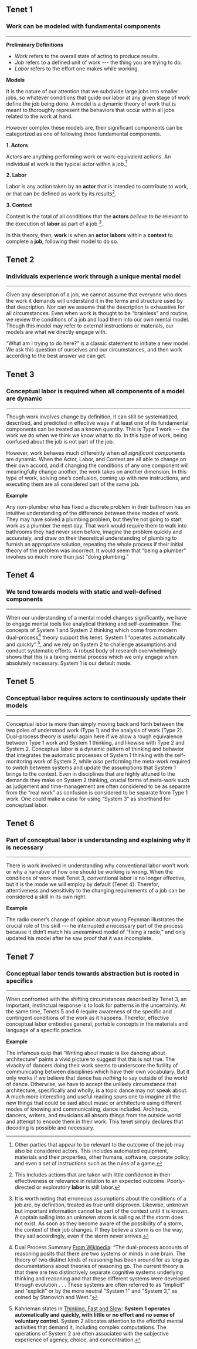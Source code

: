 ## Tenet 1

### Work can be modeled with fundamental components

---

**Preliminary Definitions**

* *Work* refers to the overall state of acting to produce results. 
* *Job* refers to a defined unit of work --- the thing you are trying to do. 
* *Labor* refers to the effort one makes while working.

**Models**

It is the nature of our attention that we subdivide large jobs into smaller jobs, so whatever conditions that guide our labor at any given stage of work define the job being done. A model is a dynamic theory of work that is meant to thoroughly represent the behaviors that occur within all jobs related to the work at hand. 

However complex these models are, their significant components can be categorized as one of following three fundamental components.

**1. Actors**

Actors are anything performing work or work-equivalent actions. An individual at work is the typical actor within a job.[^fn1]

[^fn1]: Other parties that appear to be relevant to the outcome of the job may also be considered actors. This includes automated equipment, materials and their properties, other humans, software, corporate policy, and even a set of instructions such as the rules of a game.


**2. Labor**

Labor is any action taken by an **actor** that is intended to contribute to work, or that can be defined as work by its results[^fn2]. 

[^fn2]: This includes actions that are taken with little confidence in their effectiveness or relevance in relation to an expected outcome. Poorly-directed or exploratory **labor** is still labor. 


**3. Context**

Context is the total of all conditions that the **actors** *believe to be* relevant to the execution of **labor** as part of a job [^fn3]. 

[^fn3]: It is worth noting that erroneous assumptions about the conditions of a job are, by definition, treated as true until disproven. Likewise, unknown but important information cannot be part of the context until it is known. A captain sailing into an unknown storm is sailing as if the storm does not exist. As soon as they become aware of the possibility of a storm, the context of their job changes. If they believe a storm is on the way, they sail accordingly, even if the storm never arrives.

In this theory, then, **work** is when an **actor** **labors** within a **context** to complete a **job**, following their model to do so.


## Tenet 2

### Individuals experience work through a unique mental model

---

Given any description of a job, we cannot assume that everyone who does the work it demands will understand it in the terms and structure used by that description. Nor can we assume that the description is exhaustive for all circumstances. Even when work is thought to be “brainless” and routine, we review the conditions of a job and load them into our own mental model. Though this model may refer to external instructions or materials, our models are what we directly engage with.

“What am I trying to do here?” is a classic statement to initiate a new model. We ask this question of ourselves and our circumstances, and then work according to the best answer we can get.

## Tenet 3

### Conceptual labor is required when all components of a model are dynamic

---

Though work involves change by definition, it can still be systematized, described, and predicted in effective ways if at least one of its fundamental components can be treated as a known quantity. This is Type 1 work --- the work we do when we think we know what to do. In this type of work, being confused about the job is not part of the job.

However, work behaves much differently when *all significant components* are dynamic. When the Actor, Labor, and Context are all able to change on their own accord, and if changing the conditions of any one component will meaningfully change another, the work takes on another dimension. In this type of work, solving one’s confusion, coming up with new instructions, and executing them are all considered part of the same job.

**Example**

Any non-plumber who has fixed a discrete problem in their bathroom has an intuitive understanding of the difference between these modes of work. They may have solved a plumbing problem, but they’re not going to start work as a plumber the next day. That work would require them to walk into bathrooms they had never seen before, imagine the problem quickly and accurately, and draw on their theoretical understanding of plumbing to furnish an appropriate solution, repeating the whole process if their initial theory of the problem was incorrect. It would seem that “being a plumber” involves so much more than just “doing plumbing.”


## Tenet 4

### We tend towards models with static and well-defined components

---

When our understanding of a mental model changes significantly, we have to engage mental tools like analytical thinking and self-examination. The concepts of System 1 and System 2 thinking which come from modern dual-process[^fn4] theory support this tenet. System 1 “operates automatically and quickly” [^fn5], and we rely on System 2 to challenge assumptions and conduct systematic efforts. A robust body of research overwhelmingly shows that this is a taxing mental process which we only engage when absolutely necessary. System 1 is our default mode.
 

[^fn4]: Dual Process Summary [From Wikipedia](http://https://en.wikipedia.org/wiki/Dual\_process\_theory#History): “The dual-process accounts of reasoning posits that there are two systems or minds in one brain. The theory of two distinct kinds of reasoning has been around for as long as documentations about theories of reasoning go. The current theory is that there are two distinctively separate cognitive systems underlying thinking and reasoning and that these different systems were developed through evolution . . . These systems are often referred to as "implicit" and "explicit" or by the more neutral "System 1" and "System 2," as coined by Stanovich and West.”

[^fn5]: Kahneman states in [Thinking, Fast and Slow](/bibliography#kahneman-thinking): **System 1 operates automatically and quickly, with little or no effort and no sense of voluntary control.** System 2 allocates attention to the effortful mental activities that demand it, including complex computations. The operations of System 2 are often associated with the subjective experience of agency, choice, and concentration. 

## Tenet 5 

### Conceptual labor requires actors to continuously update their models

---

Conceptual labor is more than simply moving back and forth between the two poles of understood work (Type 1) and the analysis of work (Type 2). Dual-process theory is useful again here if we allow a rough equivalence between Type 1 work and System 1 thinking, and likewise with Type 2 and System 2. Conceptual labor is a dynamic pattern of thinking and behavior that integrates the automatic processes of System 1 thinking with the self-monitoring work of System 2, while *also* performing the meta-work required to switch between systems and update the assumptions that System 1 brings to the context. Even in disciplines that are highly attuned to the demands they make on System 2 thinking, crucial forms of meta-work such as judgement and time-management are often considered to be as separate from the “real work” as confusion is considered to be separate from Type 1 work. One could make a case for using “System 3” as shorthand for conceptual labor.

## Tenet 6

### Part of conceptual labor is understanding and explaining why it is necessary

---

There is work involved in understanding why conventional labor won’t work or why a narrative of how one should be working is wrong. When the conditions of work meet Tenet 3, conventional labor is no longer effective, but it is the mode we will employ by default (Tenet 4). Therefor, attentiveness and sensitivity to the changing requirements of a job can be considered a skill in its own right. 

**Example**

The radio owner’s change of opinion about young Feynman illustrates the crucial role of this skill --- he interrupted a necessary part of the process because it didn’t match his unexamined model of “fixing a radio,” and only updated his model after he saw proof that it was incomplete.


## Tenet 7 

### Conceptual labor tends towards abstraction but is rooted in specifics

---


When confronted with the shifting circumstances described by Tenet 3, an important, instinctual response is to look for patterns in the uncertainty. At the same time, Tenets 5 and 6 require awareness of the specific and contingent conditions of the work as it happens. Therefor, effective conceptual labor embodies general, portable concepts in the materials and language of a specific practice.

**Example**

The infamous quip that “Writing about music is like dancing about architecture” paints a vivid picture to suggest that this is not true. The vivacity of dancers doing their work seems to underscore the futility of communicating between disciplines which have their own vocabulary. But it only works if we believe that dance has *nothing* to say outside of the world of dance. Otherwise, we have to accept the unlikely circumstance that architecture, specifically and wholly, is a topic dance may not speak about. A much more interesting and useful reading spurs one to imagine all the new things that could be said about music or architecture using different modes of knowing and communicating, dance included. Architects, dancers, writers, and musicians all absorb things from the outside world and attempt to encode them in their work. This tenet simply declares that decoding is possible and necessary.



